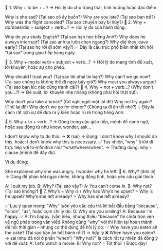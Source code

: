 🔹 1. Why + to be + ...?
→ Hỏi lý do cho trạng thái, tình huống hoặc đặc điểm.

Why is she sad? (Tại sao cô ấy buồn?)
Why are you late? (Tại sao bạn trễ?)
Why was the flight canceled? (Tại sao chuyến bay bị hủy?)
🔹 2. Why + do/does/did + subject + verb...?
→ Hỏi lý do của hành động.

Why do you study English? (Tại sao bạn học tiếng Anh?)
Why does he always interrupt? (Tại sao anh ta luôn chen ngang?)
Why did they leave early? (Tại sao họ rời đi sớm vậy?)
✅ Đây là cấu trúc phổ biến nhất khi hỏi "tại sao" trong giao tiếp hàng ngày. 

🔹 3. Why + modal verb + subject + verb...?
→ Hỏi lý do mang tính đề xuất, lời khuyên, hoặc sự cho phép.

Why should I trust you? (Tại sao tôi phải tin bạn?)
Why can’t we go now? (Tại sao chúng ta không thể đi ngay bây giờ?)
Why must you always argue? (Tại sao bạn lúc nào cũng tranh cãi?)
🔹 4. Why + not + verb...? (Why don’t you...?)
→ Đề xuất, lời khuyên nhẹ nhàng (không phải hỏi thật sự!).

Why don’t you take a break? (Cứ nghỉ ngơi một lát đi!)
Why not try again? (Thử lại đi!)
Why don’t we go for dinner? (Chúng ta đi ăn tối nhé?)
💡 Đây là cách rất lịch sự để đưa ra ý kiến hoặc rủ rê trong tiếng Anh. 

🔹 5. Why + to + verb...?
→ Dùng trong câu gián tiếp, mệnh đề danh ngữ, hoặc sau động từ như know, wonder, ask...

I don’t know why to do this. → ❌ (sai)
→ Đúng: I don’t know why I should do this.
hoặc: I don’t know why this is necessary.
✅ Tuy nhiên, "why" ít khi đi trực tiếp với to-infinitive như "what/where/when".
→ Thường dùng: why + clause (mệnh đề đầy đủ).

Ví dụ đúng:

She explained why she was angry.
I wonder why he left.
🔹 6. Why? (đơn lẻ)
→ Dùng để phản hồi ngạc nhiên, không đồng tình, hoặc yêu cầu giải thích.

A: I quit my job.
B: Why? (Tại sao vậy?)
A: You can’t come in.
B: Why not? (Tại sao không?)
🔹 7. Why’s = Why is / Why has
Why’s he upset? = Why is he upset?
Why’s she left already? = Why has she left already?

✅ Lưu ý quan trọng:
"Why" luôn yêu cầu câu trả lời bắt đầu bằng "because", "since", "as", hoặc cụm chỉ lý do:
Q: Why are you smiling?
A: Because I’m happy. ✅
A: I’m happy. (vẫn hiểu, nhưng thiếu "because" thì chưa trọn vẹn về ngữ pháp trong văn viết)
Không dùng "why" với thì hiện tại hoàn thành để hỏi thời gian – nhưng có thể dùng để hỏi lý do:
✅ Why have you eaten all the cake? (Tại sao bạn ăn hết bánh rồi?) → hợp lý
❌ When have you eaten? → sai (như đã nói ở phần "when")
"Why not?" là cách rất tự nhiên để đồng ý với đề xuất:
A: Let’s watch a movie.
B: Why not? = Tốt thôi! / Được đấy!